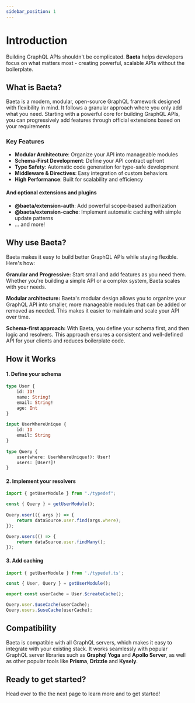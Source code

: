 ```yaml
---
sidebar_position: 1
---
```


# Introduction

Building GraphQL APIs shouldn't be complicated. **Baeta** helps developers focus on what matters most - creating powerful, scalable APIs without the boilerplate.

## What is Baeta?

Baeta is a modern, modular, open-source GraphQL framework designed with flexibility in mind. It follows a granular approach where you only add what you need. Starting with a powerful core for building GraphQL APIs, you can progressively add features through official extensions based on your requirements

### Key Features
- **Modular Architecture**: Organize your API into manageable modules
- **Schema-First Development**: Define your API contract upfront
- **Type Safety**: Automatic code generation for type-safe development
- **Middleware & Directives**: Easy integration of custom behaviors
- **High Performance**: Built for scalability and efficiency


#### And optional extensions and plugins
- **@baeta/extension-auth**: Add powerful scope-based authorization
- **@baeta/extension-cache**: Implement automatic caching with simple update patterns
- ... and more!

## Why use Baeta?
Baeta makes it easy to build better GraphQL APIs while staying flexible. Here's how:


**Granular and Progressive:** Start small and add features as you need them. Whether you're building a simple API or a complex system, Baeta scales with your needs.

**Modular architecture:** Baeta's modular design allows you to organize your GraphQL API into smaller, more manageable modules that can be added or removed as needed. This makes it easier to maintain and scale your API over time.

**Schema-first approach:** With Baeta, you define your schema first, and then logic and resolvers. This approach ensures a consistent and well-defined API for your clients and reduces boilerplate code.

## How it Works

#### 1. Define your schema
```graphql
type User {
    id: ID!
    name: String!
    email: String!
    age: Int
}
  
input UserWhereUnique {
    id: ID
    email: String
}
  
type Query {
    user(where: UserWhereUnique!): User!
    users: [User!]!
}
```

#### 2. Implement your resolvers
```typescript
import { getUserModule } from "./typedef";

const { Query } = getUserModule();
    
Query.user(({ args }) => {
    return dataSource.user.find(args.where);
});

Query.users(() => {
    return dataSource.user.findMany();
});
```

#### 3. Add caching
```typescript
import { getUserModule } from './typedef.ts';

const { User, Query } = getUserModule();

export const userCache = User.$createCache();

Query.user.$useCache(userCache);
Query.users.$useCache(userCache);
```
## Compatibility

Baeta is compatible with all GraphQL servers, which makes it easy to integrate with your existing stack. It works seamlessly with popular GraphQL server libraries such as **Graphql Yoga** and **Apollo Server**, as well as other popular tools like **Prisma**, **Drizzle** and **Kysely**.

## Ready to get started?

Head over to the the next page to learn more and to get started!
